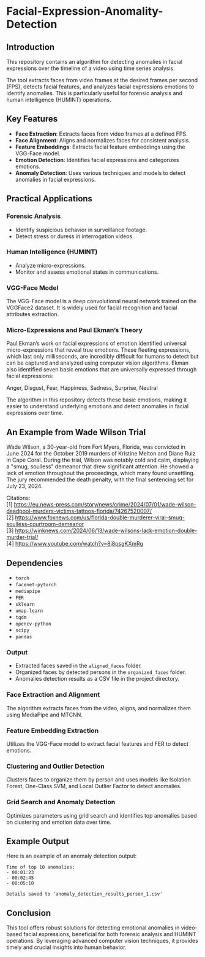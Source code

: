 # Facial-Expression-Anomality-Detection

## Introduction
This repository contains an algorithm for detecting anomalies in facial expressions over the timeline of a video using time series analysis. 

The tool extracts faces from video frames at the desired frames per second (FPS), detects facial features, and analyzes facial expressions emotions to identify anomalies. This is particularly useful for forensic analysis and human intelligence (HUMINT) operations.

## Key Features
- **Face Extraction**: Extracts faces from video frames at a defined FPS.
- **Face Alignment**: Aligns and normalizes faces for consistent analysis.
- **Feature Embeddings**: Extracts facial feature embeddings using the VGG-Face model.
- **Emotion Detection**: Identifies facial expressions and categorizes emotions.
- **Anomaly Detection**: Uses various techniques and models to detect anomalies in facial expressions.

## Practical Applications
### Forensic Analysis
- Identify suspicious behavior in surveillance footage.
- Detect stress or duress in interrogation videos.

### Human Intelligence (HUMINT)
- Analyze micro-expressions.
- Monitor and assess emotional states in communications.

### VGG-Face Model
The VGG-Face model is a deep convolutional neural network trained on the VGGFace2 dataset. It is widely used for facial recognition and facial attributes extraction. 

### Micro-Expressions and Paul Ekman’s Theory
Paul Ekman’s work on facial expressions of emotion identified universal micro-expressions that reveal true emotions. These fleeting expressions, which last only milliseconds, are incredibly difficult for humans to detect but can be captured and analyzed using computer vision algorithms. Ekman also identified seven basic emotions that are universally expressed through facial expressions:

Anger, Disgust, Fear, Happiness, Sadness, Surprise, Neutral

The algorithm in this repository detects these basic emotions, making it easier to understand underlying emotions and detect anomalies in facial expressions over time.

## An Example from Wade Wilson Trial

Wade Wilson, a 30-year-old from Fort Myers, Florida, was convicted in June 2024 for the October 2019 murders of Kristine Melton and Diane Ruiz in Cape Coral. During the trial, Wilson was notably cold and calm, displaying a "smug, soulless" demeanor that drew significant attention. He showed a lack of emotion throughout the proceedings, which many found unsettling. The jury recommended the death penalty, with the final sentencing set for July 23, 2024.

Citations:   
[1] https://eu.news-press.com/story/news/crime/2024/07/01/wade-wilson-deadpool-murders-victims-tattoos-florida/74267520007/   
[2] https://www.foxnews.com/us/florida-double-murderer-viral-smug-soulless-courtroom-demeanor   
[3] https://winknews.com/2024/06/13/wade-wilsons-lack-emotion-double-murder-trial/   
[4] https://www.youtube.com/watch?v=8j8psgKXmRg

## Dependencies
- `torch`
- `facenet-pytorch`
- `mediapipe`
- `FER`
- `sklearn`
- `umap-learn`
- `tqdm`
- `opencv-python`
- `scipy`
- `pandas`

### Output
- Extracted faces saved in the `aligned_faces` folder.
- Organized faces by detected persons in the `organized_faces` folder.
- Anomalies detection results as a CSV file in the project directory.

### Face Extraction and Alignment
The algorithm extracts faces from the video, aligns, and normalizes them using MediaPipe and MTCNN.

### Feature Embedding Extraction
Utilizes the VGG-Face model to extract facial features and FER to detect emotions.

### Clustering and Outlier Detection
Clusters faces to organize them by person and uses models like Isolation Forest, One-Class SVM, and Local Outlier Factor to detect anomalies.

### Grid Search and Anomaly Detection
Optimizes parameters using grid search and identifies top anomalies based on clustering and emotion data over time.

## Example Output
Here is an example of an anomaly detection output:
```
Time of top 10 anomalies:
- 00:01:23
- 00:02:45
- 00:05:10

Details saved to 'anomaly_detection_results_person_1.csv'
```

## Conclusion
This tool offers robust solutions for detecting emotional anomalies in video-based facial expressions, beneficial for both forensic analysis and HUMINT operations. By leveraging advanced computer vision techniques, it provides timely and crucial insights into human behavior.
